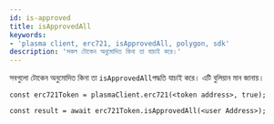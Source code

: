 ```yaml
---
id: is-approved
title: isApprovedAll
keywords:
- 'plasma client, erc721, isApprovedAll, polygon, sdk'
description: 'সকল টোকেন অনুমোদিত কিনা তা যাচাই করে।'
---
```


সবগুলো টোকেন অনুমোদিত কিনা তা `isApprovedAll`পদ্ধতি যাচাই করে। এটি বুলিয়ান মান জানায়।

```
const erc721Token = plasmaClient.erc721(<token address>, true);

const result = await erc721Token.isApprovedAll(<user Address>);

```

